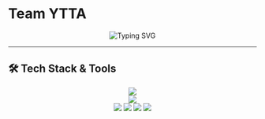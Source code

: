 <h1>Team YTTA</h1>
<!-- Typing Text -->
<p align="center">
  <a>
    <img src="https://readme-typing-svg.demolab.com?font=Fira+Code&pause=1000&color=FF5E00&center=true&vCenter=true&width=600&lines=Hi%2C+We+are+APP+Developer;Laravel;JavaScript;Flutter;Kotlin" alt="Typing SVG" />
  </a>
</p>

---


## 🛠️ Tech Stack & Tools

<p align="center">
  <!-- Frameworks & Tools -->
  <img src="https://skillicons.dev/icons?i=flutter,kotlin,laravel,firebase,n8n,figma" /><br/>
  <!-- Programming Languages -->
  <img src="https://skillicons.dev/icons?i=php,python,html,css,js" /><br/>
  <!-- Design Tools -->
  <img src="https://img.shields.io/badge/CorelDraw-46A247?style=for-the-badge&logo=coreldraw&logoColor=white" />
  <img src="https://img.shields.io/badge/Adobe%20Photoshop-31A8FF?style=for-the-badge&logo=adobephotoshop&logoColor=white" />
  <img src="https://img.shields.io/badge/Adobe%20Illustrator-FF9A00?style=for-the-badge&logo=adobeillustrator&logoColor=white" />
  <img src="https://img.shields.io/badge/Inkscape-000000?style=for-the-badge&logo=Inkscape&logoColor=white" />
</p>
